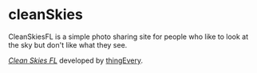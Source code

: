 # cleanSkies

CleanSkiesFL is a simple photo sharing site for people who like to look at the sky but don't like what they see.

[*Clean Skies FL*](http://cleanskiesfl.com/)
developed by [thingEvery](http://thingevery.com/).